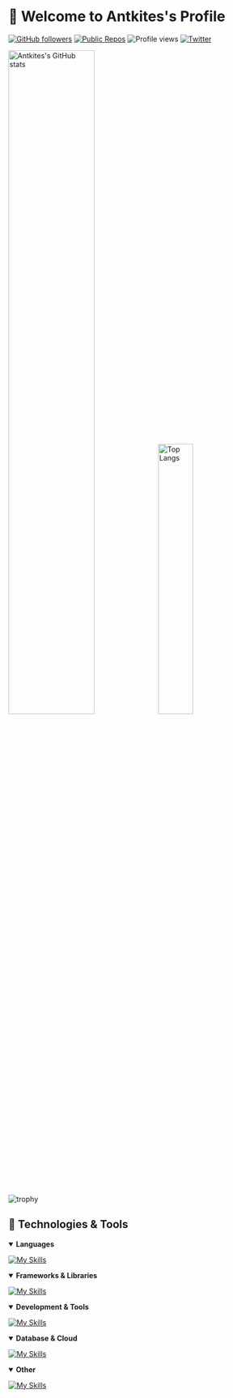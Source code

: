 # 🌟 Welcome to Antkites's Profile

<p>
  <a href="https://github.com/Ackites"><img src="https://img.shields.io/github/followers/Ackites?label=Followers&style=social" alt="GitHub followers"></a>
  <a href="https://github.com/Ackites?tab=repositories"><img src="https://img.shields.io/badge/Repos-Public-blue?style=flat" alt="Public Repos"></a>
  <img src="https://komarev.com/ghpvc/?username=Ackites&color=blueviolet" alt="Profile views"/>
  <a href="https://x.com/intent/follow?screen_name=actkites"><img src="https://img.shields.io/badge/-@actkites-1DA1F2?style=flat&logo=x&logoColor=white" alt="Twitter"/></a>
</p>

<div>
    <img src="https://github-readme-stats.vercel.app/api?username=Ackites&show_icons=true&count_private=true&hide_border=true&theme=tokyonight" alt="Antkites's GitHub stats" width="58%"/>
    <img src="https://github-readme-stats.vercel.app/api/top-langs/?username=Ackites&layout=compact&hide_border=true&theme=tokyonight" alt="Top Langs" width="37%"/>
</div>

<img src="https://github-profile-trophy.vercel.app/?username=Ackites&theme=tokyonight&column=7&no-frame=true" alt="trophy"/>

## 🔧 Technologies & Tools

<details open>
<summary><b>Languages</b></summary>

[![My Skills](https://skillicons.dev/icons?i=js,html,css,c,cpp,java,py,go,ts,php)](https://skillicons.dev)
</details>

<details open>
<summary><b>Frameworks & Libraries</b></summary>

[![My Skills](https://skillicons.dev/icons?i=react,vue,spring,fastapi,flask,electron,jquery,sass,tailwind,threejs,pinia,tauri)](https://skillicons.dev)
</details>

<details open>
<summary><b>Development & Tools</b></summary>

[![My Skills](https://skillicons.dev/icons?i=androidstudio,vscode,idea,pycharm,clion,git,github,gitlab,docker,nginx,maven,npm)](https://skillicons.dev)
</details>

<details open>
<summary><b>Database & Cloud</b></summary>

[![My Skills](https://skillicons.dev/icons?i=mysql,mongodb,redis,elasticsearch,sqlite,rabbitmq,cloudflare)](https://skillicons.dev)
</details>

<details open>
<summary><b>Other</b></summary>

[![My Skills](https://skillicons.dev/icons?i=arduino,blender,raspberrypi,linux,ubuntu,kali,pytorch,anaconda)](https://skillicons.dev)
</details>
